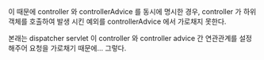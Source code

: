 이 때문에 controller 와 controllerAdvice 를 동시에 명시한 경우, controller 가 하위 객체를 호출하여 발생 시킨 예외를 controllerAdvice 에서 가로채지 못한다.

본래는 dispatcher servlet 이 controller 와 controller advice 간 연관관계를 설정해주어 요청을 가로채기 때문에... 그렇다.
